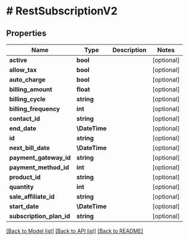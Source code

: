 # # RestSubscriptionV2

## Properties

Name | Type | Description | Notes
------------ | ------------- | ------------- | -------------
**active** | **bool** |  | [optional]
**allow_tax** | **bool** |  | [optional]
**auto_charge** | **bool** |  | [optional]
**billing_amount** | **float** |  | [optional]
**billing_cycle** | **string** |  | [optional]
**billing_frequency** | **int** |  | [optional]
**contact_id** | **string** |  | [optional]
**end_date** | **\DateTime** |  | [optional]
**id** | **string** |  | [optional]
**next_bill_date** | **\DateTime** |  | [optional]
**payment_gateway_id** | **string** |  | [optional]
**payment_method_id** | **int** |  | [optional]
**product_id** | **string** |  | [optional]
**quantity** | **int** |  | [optional]
**sale_affiliate_id** | **string** |  | [optional]
**start_date** | **\DateTime** |  | [optional]
**subscription_plan_id** | **string** |  | [optional]

[[Back to Model list]](../../README.md#models) [[Back to API list]](../../README.md#endpoints) [[Back to README]](../../README.md)

